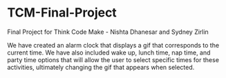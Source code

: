 # TCM-Final-Project
Final Project for Think Code Make - Nishta Dhanesar and Sydney Zirlin

We have created an alarm clock that displays a gif that corresponds to the current time. We have also included wake up, lunch time, nap time, and party time options that will allow the user to select specific times for these activities, ultimately changing the gif that appears when selected. 
